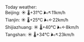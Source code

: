Today weather:  
Beijing: ☀️   🌡️+31°C 🌬️↖11km/h  
Tianjin: ☀️   🌡️+25°C 🌬️←22km/h  
Shijiazhuang: ☀️   🌡️+40°C 🌬️←8km/h  
Tangshan: ☀️   🌡️+34°C 🌬️↖23km/h  
